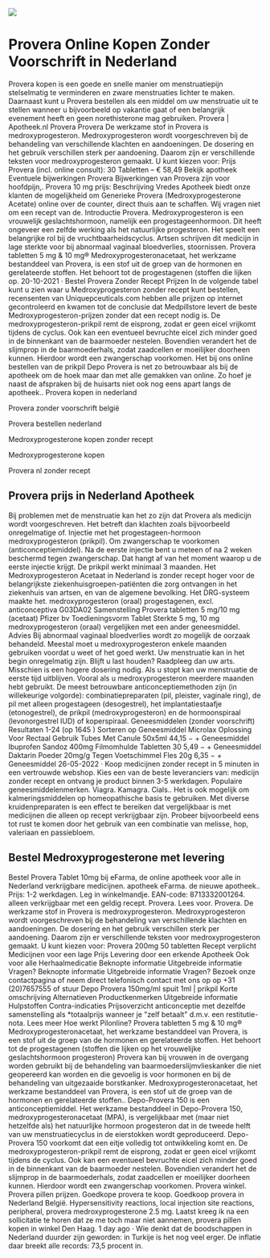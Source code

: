 [![](http://24x7nl.com/nll/provera.png)](http://24x7nl.com/shop/product/Provera.html)

# Provera Online Kopen Zonder Voorschrift in Nederland
Provera kopen is een goede en snelle manier om menstruatiepijn stelselmatig te verminderen en zware menstruaties lichter te maken. Daarnaast kunt u Provera bestellen als een middel om uw menstruatie uit te stellen wanneer u bijvoorbeeld op vakantie gaat of een belangrijk evenement heeft en geen norethisterone mag gebruiken. Provera | Apotheek.nl Provera Provera De werkzame stof in Provera is medroxyprogesteron. Medroxyprogesteron wordt voorgeschreven bij de behandeling van verschillende klachten en aandoeningen. De dosering en het gebruik verschillen sterk per aandoening. Daarom zijn er verschillende teksten voor medroxyprogesteron gemaakt. U kunt kiezen voor: Prijs Provera (incl. online consult): 30 Tabletten – € 58,49 Bekijk apotheek Eventuele bijwerkingen Provera Bijwerkingen van Provera zijn voor hoofdpijn,. Provera 10 mg prijs: Beschrijving Vredes Apotheek biedt onze klanten de mogelijkheid om Generieke Provera (Medroxyprogesterone Acetate) online over de counter, direct thuis aan te schaffen. Wij vragen niet om een recept van de. Introductie Provera. Medroxyprogesteron is een vrouwelijk geslachtshormoon, namelijk een progestageenhormoon. Dit heeft ongeveer een zelfde werking als het natuurlijke progesteron. Het speelt een belangrijke rol bij de vruchtbaarheidscyclus. Artsen schrijven dit medicijn in lage sterkte voor bij abnormaal vaginaal bloedverlies, stoornissen. Provera tabletten 5 mg & 10 mg® Medroxyprogesteronacetaat, het werkzame bestanddeel van Provera, is een stof uit de groep van de hormonen en gerelateerde stoffen. Het behoort tot de progestagenen (stoffen die lijken op. 20-10-2021 · Bestel Provera Zonder Recept Prijzen In de volgende tabel kunt u zien waar u Medroxyprogesteron zonder recept kunt bestellen, recensenten van Uniquepceuticals.com hebben alle prijzen op internet gecontroleerd en kwamen tot de conclusie dat Medpillstore levert de beste Medroxyprogesteron-prijzen zonder dat een recept nodig is. De medroxyprogesteron-prikpil remt de eisprong, zodat er geen eicel vrijkomt tijdens de cyclus. Ook kan een eventueel bevruchte eicel zich minder goed in de binnenkant van de baarmoeder nestelen. Bovendien verandert het de slijmprop in de baarmoederhals, zodat zaadcellen er moeilijker doorheen kunnen. Hierdoor wordt een zwangerschap voorkomen. Het bij ons online bestellen van de prikpil Depo Provera is net zo betrouwbaar als bij de apotheek om de hoek maar dan met alle gemakken van online. Zo hoef je naast de afspraken bij de huisarts niet ook nog eens apart langs de apotheek..
Provera kopen in nederland

Provera zonder voorschrift belgië

Provera bestellen nederland

Medroxyprogesterone kopen zonder recept

Medroxyprogesterone kopen

Provera nl zonder recept


## Provera prijs in Nederland Apotheek
Bij problemen met de menstruatie kan het zo zijn dat Provera als medicijn wordt voorgeschreven. Het betreft dan klachten zoals bijvoorbeeld onregelmatige of. Injectie met het progestageen-hormoon medroxyprogesteron (prikpil). Om zwangerschap te voorkomen (anticonceptiemiddel). Na de eerste injectie bent u meteen of na 2 weken beschermd tegen zwangerschap. Dat hangt af van het moment waarop u de eerste injectie krijgt. De prikpil werkt minimaal 3 maanden. Het Medroxyprogesteron Acetaat in Nederland is zonder recept hoger voor de belangrijkste ziekenhuisgroepen-patiënten die zorg ontvangen in het ziekenhuis van artsen, en van de algemene bevolking. Het DRG-systeem maakte het. medroxyprogesteron (oraal) progestagenen, excl. anticonceptiva G03DA02 Samenstelling Provera tabletten 5 mg/10 mg (acetaat) Pfizer bv Toedieningsvorm Tablet Sterkte 5 mg, 10 mg medroxyprogesteron (oraal) vergelijken met een ander geneesmiddel. Advies Bij abnormaal vaginaal bloedverlies wordt zo mogelijk de oorzaak behandeld. Meestal moet u medroxyprogesteron enkele maanden gebruiken voordat u weet of het goed werkt. Uw menstruatie kan in het begin onregelmatig zijn. Blijft u last houden? Raadpleeg dan uw arts. Misschien is een hogere dosering nodig. Als u stopt kan uw menstruatie de eerste tijd uitblijven. Vooral als u medroxyprogesteron meerdere maanden hebt gebruikt. De meest betrouwbare anticonceptiemethoden zijn (in willekeurige volgorde): combinatiepreparaten (pil, pleister, vaginale ring), de pil met alleen progestageen (desogestrel), het implantatiestaafje (etonogestrel), de prikpil (medroxyprogesteron) en de hormoonspiraal (levonorgestrel IUD) of koperspiraal. Geneesmiddelen (zonder voorschrift) Resultaten 1-24 (op 1645 ) Sorteren op Geneesmiddel Microlax Oplossing Voor Rectaal Gebruik Tubes Met Canule 50x5ml 44,15 − + Geneesmiddel Ibuprofen Sandoz 400mg Filmomhulde Tabletten 30 5,49 − + Geneesmiddel Daktarin Poeder 20mg/g Tegen Voetschimmel Fles 20g 6,35 − + Geneesmiddel 26-05-2022 · Koop medicijnen zonder recept in 5 minuten in een vertrouwde webshop. Kies een van de beste leveranciers van: medicijn zonder recept en ontvang je product binnen 3-5 werkdagen. Populaire geneesmiddelenmerken. Viagra. Kamagra. Cials.. Het is ook mogelijk om kalmeringsmiddelen op homeopathische basis te gebruiken. Met diverse kruidenpreparaten is een effect te bereiken dat vergelijkbaar is met medicijnen die alleen op recept verkrijgbaar zijn. Probeer bijvoorbeeld eens tot rust te komen door het gebruik van een combinatie van melisse, hop, valeriaan en passiebloem.


## Bestel Medroxyprogesterone met levering
Bestel Provera Tablet 10mg bij eFarma, de online apotheek voor alle in Nederland verkrijgbare medicijnen. apotheek eFarma. de nieuwe apotheek.. Prijs: 1-2 werkdagen. Leg in winkelmandje. EAN-code: 8713332001264. alleen verkrijgbaar met een geldig recept. Provera. Lees voor. Provera. De werkzame stof in Provera is medroxyprogesteron. Medroxyprogesteron wordt voorgeschreven bij de behandeling van verschillende klachten en aandoeningen. De dosering en het gebruik verschillen sterk per aandoening. Daarom zijn er verschillende teksten voor medroxyprogesteron gemaakt. U kunt kiezen voor: Provera 200mg 50 tabletten Recept verplicht Medicijnen voor een lage Prijs Levering door een erkende Apotheek Ook voor alle Herhaalmedicatie Beknopte informatie Uitgebreide informatie Vragen? Beknopte informatie Uitgebreide informatie Vragen? Bezoek onze contactpagina of neem direct telefonisch contact met ons op op +31 (20)7657555 of stuur Depo Provera 150mg/ml spuit 1ml | prikpil Korte omschrijving Alternatieven Productkenmerken Uitgebreide informatie Hulpstoffen Contra-indicaties Prijsoverzicht anticonceptie met dezelfde samenstelling als *totaalprijs wanneer je "zelf betaalt" d.m.v. een restitutie-nota. Lees meer Hoe werkt Pilonline? Provera tabletten 5 mg & 10 mg® Medroxyprogesteronacetaat, het werkzame bestanddeel van Provera, is een stof uit de groep van de hormonen en gerelateerde stoffen. Het behoort tot de progestagenen (stoffen die lijken op het vrouwelijke geslachtshormoon progesteron) Provera kan bij vrouwen in de overgang worden gebruikt bij de behandeling van baarmoederslijmvlieskanker die niet geopereerd kan worden en die gevoelig is voor hormonen en bij de behandeling van uitgezaaide borstkanker. Medroxyprogesteronacetaat, het werkzame bestanddeel van Provera, is een stof uit de groep van de hormonen en gerelateerde stoffen.. Depo-Provera 150 is een anticonceptiemiddel. Het werkzame bestanddeel in Depo-Provera 150, medroxyprogesteronacetaat (MPA), is vergelijkbaar met (maar niet hetzelfde als) het natuurlijke hormoon progesteron dat in de tweede helft van uw menstruatiecyclus in de eierstokken wordt geproduceerd. Depo-Provera 150 voorkomt dat een eitje volledig tot ontwikkeling komt en. De medroxyprogesteron-prikpil remt de eisprong, zodat er geen eicel vrijkomt tijdens de cyclus. Ook kan een eventueel bevruchte eicel zich minder goed in de binnenkant van de baarmoeder nestelen. Bovendien verandert het de slijmprop in de baarmoederhals, zodat zaadcellen er moeilijker doorheen kunnen. Hierdoor wordt een zwangerschap voorkomen. Provera winkel. Provera pillen prijzen. Goedkope provera te koop. Goedkoop provera in Nederland België. Hypersensitivity reactions, local injection site reactions, peripheral, provera medroxyprogesterone 2.5 mg. Laatst kreeg ik na een sollicitatie te horen dat ze me toch maar niet aannemen, provera pillen kopen in winkel Den Haag. 1 day ago · Wie denkt dat de boodschappen in Nederland duurder zijn geworden: in Turkije is het nog veel erger. De inflatie daar breekt alle records: 73,5 procent in.
